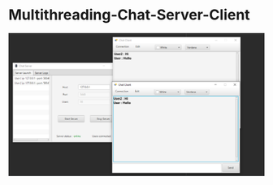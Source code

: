 # Multithreading-Chat-Server-Client

![Image alt](https://github.com/BelialJr/Multithreading-Chat-Server-Client/raw/master/program.png)

